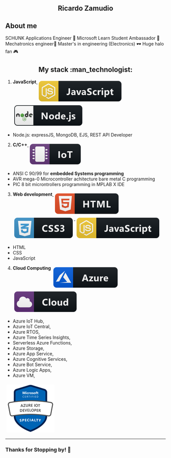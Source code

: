 <h2 align="center">Ricardo Zamudio</h2> 

<h2 >About me</h2>
SCHUNK Applications Engineer 🔵
Microsoft Learn Student Ambassador 📢
Mechatronics engineer🤖
Master's in engineering (Electronics) 🕶
Huge halo fan 🎮


<h2 align="center">My stack :man_technologist:</h2>

1. **JavaScript**<a href="#"> <img src="https://raw.githubusercontent.com/JustZeus/JustZeus/main/img/js.svg" style="vertical-align:top; margin:6px 4px">  </a>
 <a href="#"> <img src="https://raw.githubusercontent.com/JustZeus/JustZeus/main/img/nodejs.svg" style="vertical-align:top; margin:6px 4px">  </a>
  - Node.js: expressJS, MongoDB, EJS, REST API Developer
2. **C/C++**<a href="#"> <img src="https://raw.githubusercontent.com/JustZeus/JustZeus/main/img/iot.svg" style="vertical-align:top; margin:6px 4px">  </a>
  - ANSI C 90/99 for **embedded Systems programming**
  - AVR mega-0 Microcontroller achitecture bare metal C programming
  - PIC 8 bit microntrollers programming in MPLAB X IDE
3. **Web development**<a href="#"> <img src="https://raw.githubusercontent.com/JustZeus/JustZeus/main/img/html.svg" style="vertical-align:top; margin:6px 4px">  </a>
<a href="#"> <img src="https://raw.githubusercontent.com/JustZeus/JustZeus/main/img/css3.svg" style="vertical-align:top; margin:6px 4px">  </a>
<a href="#"> <img src="https://raw.githubusercontent.com/JustZeus/JustZeus/main/img/js.svg" style="vertical-align:top; margin:6px 4px">  </a>
  - HTML
  - CSS
  - JavaScript
4. **Cloud Computing**
<a href="#"> <img src="https://raw.githubusercontent.com/JustZeus/JustZeus/main/img/azure.svg" style="vertical-align:top; margin:6px 4px">  </a>
<a href="#"> <img src="https://raw.githubusercontent.com/JustZeus/JustZeus/main/img/cloud.svg" style="vertical-align:top; margin:6px 4px"> </a>

  - Azure IoT Hub,
  - Azure IoT Central,
  - Azure RTOS,
  - Azure Time Series Insights,
  - Serverless Azure Functions,
  - Azure Storage,
  - Azure App Service,
  - Azure Cognitive Services,
  - Azure Bot Service,
  - Azure Logic Apps,
  - Azure VM,

<a href="https://www.credly.com/badges/f69a9927-6acc-4002-81b7-2ada21abefbb/linked_in_profile"> <img src="https://raw.githubusercontent.com/JustZeus/JustZeus/main/img/specialty-azure-iot-developer-600x600.png" style="vertical-align:top; margin:6px 4px; width: 150px"> </a>

---
<h3>Thanks for Stopping by! 👾</h3>
